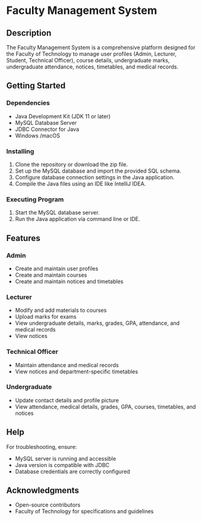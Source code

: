 # Faculty Management System


## Description
The Faculty Management System is a comprehensive platform designed for the Faculty of Technology to manage user profiles (Admin, Lecturer, Student, Technical Officer), course details, undergraduate marks, undergraduate attendance, notices, timetables, and medical records. 

## Getting Started

### Dependencies
- Java Development Kit (JDK 11 or later)
- MySQL Database Server
- JDBC Connector for Java
- Windows /macOS

### Installing
1. Clone the repository or download the zip file.
2. Set up the MySQL database and import the provided SQL schema.
3. Configure database connection settings in the Java application.
4. Compile the Java files using an IDE like IntelliJ IDEA.

### Executing Program
1. Start the MySQL database server.
2. Run the Java application via command line or IDE.

## Features
### Admin
- Create and maintain user profiles
- Create and maintain courses
- Create and maintain notices and timetables

### Lecturer
- Modify and add materials to courses
- Upload marks for exams
- View undergraduate details, marks, grades, GPA, attendance, and medical records
- View notices

### Technical Officer
- Maintain attendance and medical records
- View notices and department-specific timetables

### Undergraduate
- Update contact details and profile picture
- View attendance, medical details, grades, GPA, courses, timetables, and notices

## Help
For troubleshooting, ensure:
- MySQL server is running and accessible
- Java version is compatible with JDBC
- Database credentials are correctly configured

## Acknowledgments
- Open-source contributors
- Faculty of Technology for specifications and guidelines


